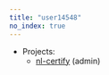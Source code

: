 ```yaml
---
title: "user14548"
no_index: true
---
```


* Projects:
  * [nl-certify](/projects/nl-certify/) (admin)